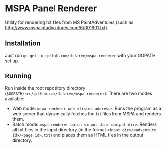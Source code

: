 # MSPA Panel Renderer

Utility for rendering txt files from MS PaintAdventures (such as http://www.mspaintadventures.com/6/001901.txt).

## Installation

Just run `go get -u github.com/difarem/mspa-renderer` with your GOPATH set up.

## Running

Run inside the root repository directory (`$GOPATH/src/github.com/difarem/mspa-renderer`). There are
two modes available:

* Web mode: `mspa-renderer web <listen address>`. Runs the program as a web server that dynamically
	fetches the txt files from MSPA and renders them.
* Batch mode: `mspa-renderer batch <input dir> <output dir>`. Renders all txt files in the input directory
	(in the format `<input dir>/<adventure id>/<page id>.txt`) and places them as HTML files in the
	output directory.
